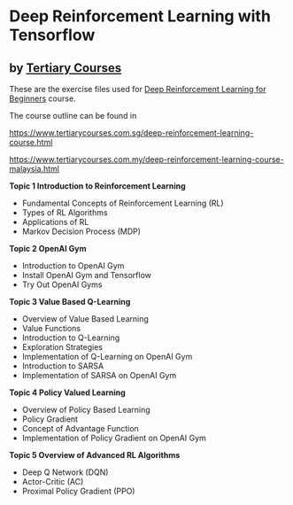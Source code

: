 # Deep Reinforcement Learning with Tensorflow
## by [Tertiary Courses](https://www.tertiarycourses.com.sg/)

These are the exercise files used for [Deep Reinforcement Learning for Beginners](https://www.tertiarycourses.com.sg/deep-reinforcement-learning-course.html) course. 

The course outline can be found in 

https://www.tertiarycourses.com.sg/deep-reinforcement-learning-course.html

https://www.tertiarycourses.com.my/deep-reinforcement-learning-course-malaysia.html

<p><strong>Topic 1 Introduction to Reinforcement Learning</strong></p>
<ul>
<li>Fundamental Concepts of Reinforcement Learning (RL)</li>
<li>Types of RL Algorithms</li>
<li>Applications of RL</li>
<li>Markov Decision Process (MDP)</li>
</ul>
<p><strong>Topic 2 OpenAI Gym</strong></p>
<ul>
<li>Introduction to OpenAI Gym</li>
<li>Install OpenAI Gym and Tensorflow</li>
<li>Try Out OpenAI Gyms</li>
</ul>
<p><strong>Topic 3 Value Based Q-Learning</strong></p>
<ul>
<li>Overview of Value Based Learning</li>
<li>Value Functions</li>
<li>Introduction to Q-Learning</li>
<li>Exploration Strategies</li>
<li>Implementation of Q-Learning on OpenAI Gym</li>
<li>Introduction to SARSA</li>
<li>Implementation of SARSA on OpenAI Gym</li>
</ul>
<p><strong>Topic 4 Policy Valued Learning</strong></p>
<ul>
<li>Overview of Policy Based Learning</li>
<li>Policy Gradient</li>
<li>Concept of Advantage Function</li>
<li>Implementation of Policy Gradient on OpenAI Gym</li>
</ul>
<p><strong>Topic 5 Overview of Advanced RL Algorithms</strong></p>
<ul>
<li>Deep Q Network (DQN)</li>
<li>Actor-Critic (AC)</li>
<li>Proximal Policy Gradient (PPO)</li>
</ul>

